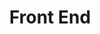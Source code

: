 ---
title: Front End
slot: 1
skills: [
    {name: JavaScript, icon: devicon:javascript},
    {name: HTML5, icon: devicon:html5},
    {name: CSS3, icon: devicon:css3},
    {name: jQuery, icon: devicon:jquery},
    {name: React, icon: devicon:react},
    {name: Astro, icon: devicon:astro}
]
---